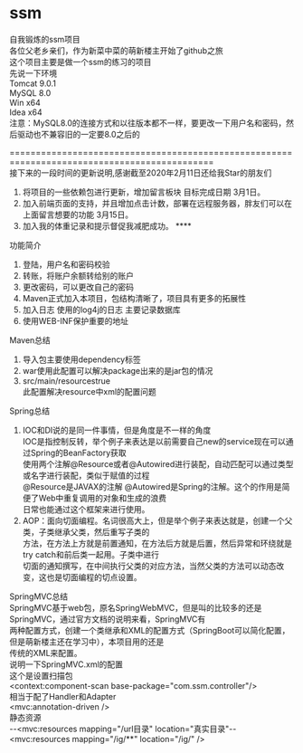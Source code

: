 # ssm
自我锻炼的ssm项目  
各位父老乡亲们，作为新菜中菜的萌新楼主开始了github之旅  
这个项目主要是做一个ssm的练习的项目  
先说一下环境  
Tomcat 9.0.1  
MySQL 8.0   
Win x64  
Idea x64  
注意：MySQL8.0的连接方式和以往版本都不一样，要更改一下用户名和密码，然后驱动也不兼容旧的一定要8.0之后的  

=============================================================================================  
接下来的一段时间的更新说明,感谢截至2020年2月11日还给我Star的朋友们  
1. 将项目的一些依赖包进行更新，增加留言板块  目标完成日期 3月1日。  
2. 加入前端页面的支持，并且增加点击计数，部署在远程服务器，胖友们可以在上面留言想要的功能 3月15日。    
3. 加入我的体重记录和提示督促我减肥成功。  ****

功能简介  
1. 登陆，用户名和密码校验
2. 转账，将账户余额转给别的账户
3. 更改密码，可以更改自己的密码  
4. Maven正式加入本项目，包结构清晰了，项目具有更多的拓展性
5. 加入日志 使用的log4j的日志 主要记录数据库  
6. 使用WEB-INF保护重要的地址  

Maven总结  
1. 导入包主要使用dependency标签  
2. <packaging>war</packaging>使用此配置可以解决package出来的是jar包的情况  
3.  <build><resources><resource><directory>src/main/resources</directory><filtering>true</filtering></resource>  
 </resources></build>此配置解决resource中xml的配置问题  
    
Spring总结  
1. IOC和DI说的是同一件事情，但是角度是不一样的角度  
IOC是指控制反转，举个例子来表达是以前需要自己new的service现在可以通过Spring的BeanFactory获取  
使用两个注解@Resource或者@Autowired进行装配，自动匹配可以通过类型或名字进行装配，类似于赋值的过程  
@Resource是JAVAX的注解 @Autowired是Spring的注解。这个的作用是简便了Web中重复调用的对象和生成的浪费  
日常也能通过这个框架来进行使用。  
2. AOP：面向切面编程。名词很高大上，但是举个例子来表达就是，创建一个父类，子类继承父类，然后重写子类的  
方法，在方法上方就是前置通知，在方法后方就是后置，然后异常和环绕就是try catch和前后类一起用。子类中进行  
切面的通知撰写，在中间执行父类的对应方法，当然父类的方法可以动态改变，这也是切面编程的切点设置。  
   
SpringMVC总结  
SpringMVC基于web包，原名SpringWebMVC，但是叫的比较多的还是SpringMVC，通过官方文档的说明来看，SpringMVC有  
两种配置方式，创建一个类继承和XML的配置方式（SpringBoot可以简化配置，但是萌新楼主还在学习中），本项目用的还是  
传统的XML来配置。  
说明一下SpringMVC.xml的配置  
这个是设置扫描包  
<context:component-scan base-package="com.ssm.controller"/>  
相当于配了Handler和Adapter  
<mvc:annotation-driven />  
静态资源  
--<mvc:resources mapping="/url目录" location="真实目录"--  
<mvc:resources mapping="/ig/**" location="/ig/" />  
